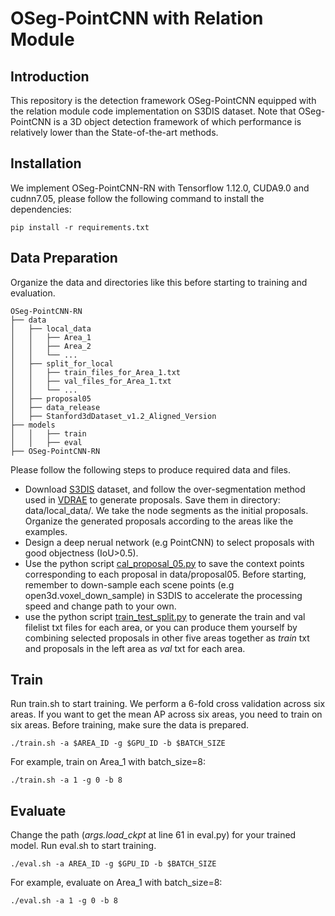 # OSeg-PointCNN with Relation Module

## Introduction
This repository is the detection framework OSeg-PointCNN equipped with the relation module code implementation on S3DIS dataset. Note that OSeg-PointCNN is a 3D object detection framework of which performance is relatively lower than the State-of-the-art methods.

## Installation

We implement OSeg-PointCNN-RN with Tensorflow 1.12.0, CUDA9.0 and cudnn7.05, please follow the following command to install the dependencies:

    pip install -r requirements.txt

## Data Preparation  
Organize the data and directories like this before starting to training and evaluation.

```
OSeg-PointCNN-RN
├── data  
│   ├── local_data  
│   │   ├── Area_1  
│   │   ├── Area_2    
│   │   └── ...  
│   ├── split_for_local  
│   │   ├── train_files_for_Area_1.txt     
│   │   ├── val_files_for_Area_1.txt   
│   │   └── ...  
│   ├── proposal05    
│   ├── data_release     
│   ├── Stanford3dDataset_v1.2_Aligned_Version      
├── models   
│   │   ├── train   
│   │   ├── eval  
├── OSeg-PointCNN-RN      
```    

Please follow the following steps to produce required data and files.
* Download [S3DIS](https://docs.google.com/forms/d/e/1FAIpQLScDimvNMCGhy_rmBA2gHfDu3naktRm6A8BPwAWWDv-Uhm6Shw/viewform?c=0&w=1) dataset, and follow the over-segmentation method used in [VDRAE](https://github.com/yifeishi/HierarchyLayout/tree/master/prerprocess) to generate proposals. Save them in directory: data/local_data/. We take the node segments as the initial proposals. Organize the generated proposals according to the areas like the examples.
* Design a deep nerual network (e.g PointCNN) to select proposals with good objectness (IoU>0.5).
* Use the python script [cal_proposal_05.py](./preprocess_data/cal_proposal_05.py) to save the context points corresponding to each proposal in data/proposal05. Before starting, remember to down-sample each scene points (e.g open3d.voxel_down_sample) in S3DIS to accelerate the processing speed and change path to your own.
* use the python script [train_test_split.py](./preprocess_data/train_test_split.py) to generate the train and val filelist txt files for each area, or you can produce them yourself by combining selected proposals in other five areas together as _train_ txt and proposals in the left area as _val_ txt for each area.


## Train

Run train.sh to start training. We perform a 6-fold cross validation across six areas. If you want to get the mean AP across six areas, you need to train on six areas. Before training, make sure the data is prepared.

    ./train.sh -a $AREA_ID -g $GPU_ID -b $BATCH_SIZE
For example, train on Area_1 with batch_size=8:

    ./train.sh -a 1 -g 0 -b 8
    

## Evaluate
Change the path (_args.load_ckpt_ at line 61 in eval.py) for your trained model. Run eval.sh to start training.
    
    ./eval.sh -a AREA_ID -g $GPU_ID -b $BATCH_SIZE

For example, evaluate on Area_1 with batch_size=8:

    ./eval.sh -a 1 -g 0 -b 8

